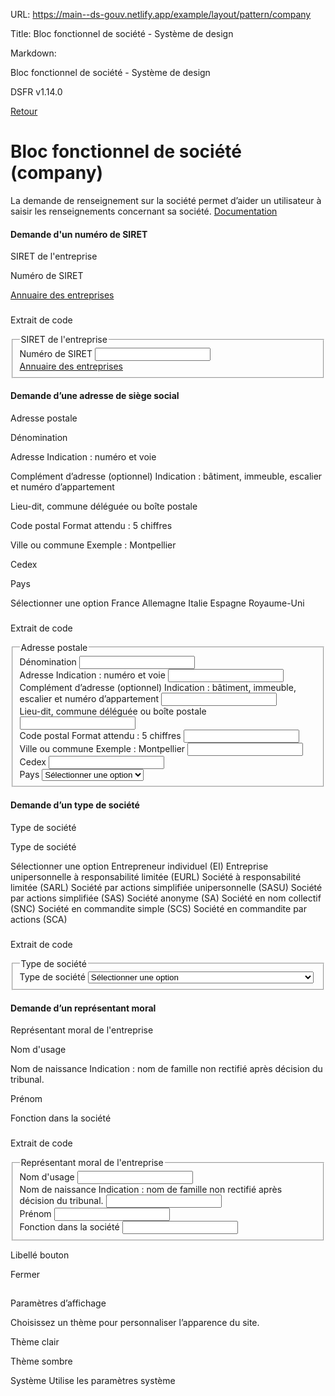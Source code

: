 URL:
https://main--ds-gouv.netlify.app/example/layout/pattern/company

Title:
Bloc fonctionnel de société - Système de design

Markdown:


Bloc fonctionnel de société - Système de design


DSFR v1.14.0


[Retour](../)


# Bloc fonctionnel de société (company)


La demande de renseignement sur la société permet d’aider un utilisateur à saisir les renseignements concernant sa société.
[Documentation](https://www.systeme-de-design.gouv.fr/elements-d-interface/blocs-fonctionnels/societe)


#### Demande d'un numéro de SIRET


SIRET de l'entreprise


Numéro de SIRET


[Annuaire des entreprises](https://annuaire-entreprises.data.gouv.fr/)


###
Extrait de code


<fieldset class="fr-fieldset" id="siret-7673" aria-labelledby="siret-7673-legend siret-7673-messages">
<legend class="fr-sr-only" id="siret-7673-legend">
SIRET de l'entreprise
</legend>
<div class="fr-fieldset__element">
<div class="fr-input-group" id="input-group-7675">
<label class="fr-label" for="siret-7674">
Numéro de SIRET
</label>
<input class="fr-input" aria-describedby="siret-7674-messages" name="siret" id="siret-7674" type="text">
<div class="fr-messages-group" id="siret-7674-messages" aria-live="polite">
</div>
</div>
</div>
<div class="fr-mt-n1v fr-fieldset__element">
<a title="Annuaire des entreprises - nouvelle fenêtre" target="_blank" rel="noopener" id="link-7676" href="https://annuaire-entreprises.data.gouv.fr/" class="fr-link">Annuaire des entreprises</a>
</div>
<div class="fr-messages-group" id="siret-7673-messages" aria-live="polite">
</div>
</fieldset>


#### Demande d’une adresse de siège social


Adresse postale


Dénomination


Adresse
Indication : numéro et voie


Complément d’adresse (optionnel)
Indication : bâtiment, immeuble, escalier et numéro d’appartement


Lieu-dit, commune déléguée ou boîte postale


Code postal
Format attendu : 5 chiffres


Ville ou commune
Exemple : Montpellier


Cedex


Pays


Sélectionner une option
France
Allemagne
Italie
Espagne
Royaume-Uni


###
Extrait de code


<fieldset class="fr-fieldset" id="address-7702" aria-labelledby="address-7702-legend address-7702-messages">
<legend class="fr-sr-only" id="address-7702-legend">
Adresse postale
</legend>
<div class="fr-fieldset__element">
<div class="fr-input-group" id="input-group-7703">
<label class="fr-label" for="name-7694">
Dénomination
</label>
<input class="fr-input" aria-describedby="name-7694-messages" name="organization-name" autocomplete="organization" id="name-7694" type="text">
<div class="fr-messages-group" id="name-7694-messages" aria-live="polite">
</div>
</div>
</div>
<div class="fr-fieldset__element">
<div class="fr-input-group" id="input-group-7704">
<label class="fr-label" for="address-7695">
Adresse
<span class="fr-hint-text">Indication : numéro et voie</span>
</label>
<input class="fr-input" aria-describedby="address-7695-messages" name="address-line1" autocomplete="address-line1" id="address-7695" type="text">
<div class="fr-messages-group" id="address-7695-messages" aria-live="polite">
</div>
</div>
</div>
<div class="fr-fieldset__element">
<div class="fr-input-group" id="input-group-7705">
<label class="fr-label" for="complement-7696">
Complément d’adresse (optionnel)
<span class="fr-hint-text">Indication : bâtiment, immeuble, escalier et numéro d’appartement</span>
</label>
<input class="fr-input" aria-describedby="complement-7696-messages" name="address-line2" autocomplete="address-line2" id="complement-7696" type="text">
<div class="fr-messages-group" id="complement-7696-messages" aria-live="polite">
</div>
</div>
</div>
<div class="fr-fieldset__element">
<div class="fr-input-group" id="input-group-7706">
<label class="fr-label" for="locality-7697">
Lieu-dit, commune déléguée ou boîte postale
</label>
<input class="fr-input" aria-describedby="locality-7697-messages" name="address-level3" autocomplete="address-line3" id="locality-7697" type="text">
<div class="fr-messages-group" id="locality-7697-messages" aria-live="polite">
</div>
</div>
</div>
<div class="fr-fieldset__element fr-fieldset__element--inline fr-fieldset__element--postal">
<div class="fr-input-group" id="input-group-7707">
<label class="fr-label" for="postal-7698">
Code postal
<span class="fr-hint-text">Format attendu : 5 chiffres</span>
</label>
<input class="fr-input" aria-describedby="postal-7698-messages" name="postal-code" autocomplete="postal-code" id="postal-7698" type="text">
<div class="fr-messages-group" id="postal-7698-messages" aria-live="polite">
</div>
</div>
</div>
<div class="fr-fieldset__element fr-fieldset__element--inline@md fr-fieldset__element--inline-grow">
<div class="fr-input-group" id="input-group-7708">
<label class="fr-label" for="city-7699">
Ville ou commune
<span class="fr-hint-text">Exemple : Montpellier</span>
</label>
<input class="fr-input" aria-describedby="city-7699-messages" name="address-level2" autocomplete="address-level2" id="city-7699" type="text">
<div class="fr-messages-group" id="city-7699-messages" aria-live="polite">
</div>
</div>
</div>
<div class="fr-fieldset__element">
<div class="fr-input-group" id="input-group-7709">
<label class="fr-label" for="cedex-7700">
Cedex
</label>
<input class="fr-input" aria-describedby="cedex-7700-messages" name="business-postal-code" autocomplete="cedex" id="cedex-7700" type="text">
<div class="fr-messages-group" id="cedex-7700-messages" aria-live="polite">
</div>
</div>
</div>
<div class="fr-fieldset__element">
<div class="fr-select-group">
<label class="fr-label" for="country-7701">
Pays
</label>
<select class="fr-select" autocomplete="country" aria-describedby="country-7701-messages" id="country-7701" name="country">
<option value="" selected disabled>Sélectionner une option</option>
<option value="FR">France</option>
<option value="DE">Allemagne</option>
<option value="IT">Italie</option>
<option value="ES">Espagne</option>
<option value="GB">Royaume-Uni</option>
</select>
<div class="fr-messages-group" id="country-7701-messages" aria-live="polite">
</div>
</div>
</div>
<div class="fr-messages-group" id="address-7702-messages" aria-live="polite">
</div>
</fieldset>


#### Demande d’un type de société


Type de société


Type de société


Sélectionner une option
Entrepreneur individuel (EI)
Entreprise unipersonnelle à responsabilité limitée (EURL)
Société à responsabilité limitée (SARL)
Société par actions simplifiée unipersonnelle (SASU)
Société par actions simplifiée (SAS)
Société anonyme (SA)
Société en nom collectif (SNC)
Société en commandite simple (SCS)
Société en commandite par actions (SCA)


###
Extrait de code


<fieldset class="fr-fieldset" id="structure-7713" aria-labelledby="structure-7713-legend structure-7713-messages">
<legend class="fr-sr-only" id="structure-7713-legend">
Type de société
</legend>
<div class="fr-fieldset__element">
<div class="fr-select-group">
<label class="fr-label" for="structure-7714">
Type de société
</label>
<select class="fr-select" aria-describedby="structure-7714-messages" id="structure-7714" name="structure">
<option value="" selected disabled>Sélectionner une option</option>
<option value="EI">Entrepreneur individuel (EI)</option>
<option value="EURL">Entreprise unipersonnelle à responsabilité limitée (EURL)</option>
<option value="SARL">Société à responsabilité limitée (SARL)</option>
<option value="SASU">Société par actions simplifiée unipersonnelle (SASU)</option>
<option value="SAS">Société par actions simplifiée (SAS)</option>
<option value="SA">Société anonyme (SA)</option>
<option value="SNC">Société en nom collectif (SNC)</option>
<option value="SCS">Société en commandite simple (SCS)</option>
<option value="SCA">Société en commandite par actions (SCA)</option>
</select>
<div class="fr-messages-group" id="structure-7714-messages" aria-live="polite">
</div>
</div>
</div>
<div class="fr-messages-group" id="structure-7713-messages" aria-live="polite">
</div>
</fieldset>


#### Demande d’un représentant moral


Représentant moral de l'entreprise


Nom d'usage


Nom de naissance
Indication : nom de famille non rectifié après décision du tribunal.


Prénom


Fonction dans la société


###
Extrait de code


<fieldset class="fr-fieldset" id="representative-7729" aria-labelledby="representative-7729-legend representative-7729-messages">
<legend class="fr-sr-only" id="representative-7729-legend">
Représentant moral de l'entreprise
</legend>
<div class="fr-fieldset__element">
<div class="fr-input-group" id="input-group-7738">
<label class="fr-label" for="usual-7732">
Nom d'usage
</label>
<input class="fr-input" aria-describedby="usual-7732-messages" name="usual-name" autocomplete="family-name" id="usual-7732" spellcheck="false" type="text">
<div class="fr-messages-group" id="usual-7732-messages" aria-live="polite">
</div>
</div>
</div>
<div class="fr-fieldset__element">
<div class="fr-input-group" id="input-group-7739">
<label class="fr-label" for="birth-7733">
Nom de naissance
<span class="fr-hint-text">Indication : nom de famille non rectifié après décision du tribunal.</span>
</label>
<input class="fr-input" aria-describedby="birth-7733-messages" name="birth-name" autocomplete="family-name" id="birth-7733" spellcheck="false" type="text">
<div class="fr-messages-group" id="birth-7733-messages" aria-live="polite">
</div>
</div>
</div>
<div class="fr-fieldset__element">
<div class="fr-input-group" id="input-group-7740">
<label class="fr-label" for="givens-7735">
Prénom
</label>
<input class="fr-input" aria-describedby="givens-7735-messages" name="given-names" autocomplete="given-name" id="givens-7735" spellcheck="false" type="text">
<div class="fr-messages-group" id="givens-7735-messages" aria-live="polite">
</div>
</div>
</div>
<div class="fr-fieldset__element">
<div class="fr-input-group" id="input-group-7741">
<label class="fr-label" for="representative-7737">
Fonction dans la société
</label>
<input class="fr-input" aria-describedby="representative-7737-messages" name="position" autocomplete="organization-title" id="representative-7737" type="text">
<div class="fr-messages-group" id="representative-7737-messages" aria-live="polite">
</div>
</div>
</div>
<div class="fr-messages-group" id="representative-7729-messages" aria-live="polite">
</div>
</fieldset>


Libellé bouton


Fermer


##
Paramètres d’affichage


Choisissez un thème pour personnaliser l’apparence du site.


Thème clair


Thème sombre


Système
Utilise les paramètres système